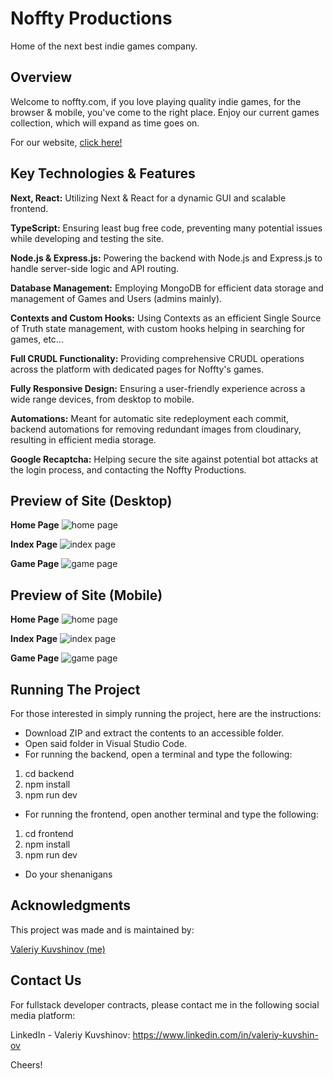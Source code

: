 # Noffty Productions 
Home of the next best indie games company.

## **Overview**
Welcome to noffty.com, if you love playing quality indie games, for the browser & mobile, you've come to the right place.
Enjoy our current games collection, which will expand as time goes on.

For our website, [click here!](https://www.noffty.com/)

## **Key Technologies & Features**
**Next, React:** Utilizing Next & React for a dynamic GUI and scalable frontend.

**TypeScript:** Ensuring least bug free code, preventing many potential issues while developing and testing the site.

**Node.js & Express.js:** Powering the backend with Node.js and Express.js to handle server-side logic and API routing.

**Database Management:** Employing MongoDB for efficient data storage and management of Games and Users (admins mainly).

**Contexts and Custom Hooks:** Using Contexts as an efficient Single Source of Truth state management, with custom hooks helping in searching for games, etc...

**Full CRUDL Functionality:** Providing comprehensive CRUDL operations across the platform with dedicated pages for Noffty's games.

**Fully Responsive Design:** Ensuring a user-friendly experience across a wide range devices, from desktop to mobile.

**Automations:** Meant for automatic site redeployment each commit, backend automations for removing redundant images from cloudinary, resulting in efficient media storage.

**Google Recaptcha:** Helping secure the site against potential bot attacks at the login process, and contacting the Noffty Productions.

## Preview of Site (Desktop)
**Home Page** 
![home page](https://res.cloudinary.com/djzid7ags/image/upload/v1727254805/github/fa8heqtsp9dngsybxwns.png)

**Index Page**
![index page](https://res.cloudinary.com/djzid7ags/image/upload/v1727254936/github/levuvp7y3z7qga4vowpo.png)

**Game Page**
![game page](https://res.cloudinary.com/djzid7ags/image/upload/v1727255041/github/b6xahyq2zi9um9mp26c6.png)


## Preview of Site (Mobile)
**Home Page** 
![home page](https://res.cloudinary.com/djzid7ags/image/upload/v1727254882/github/wr9my4ftglfazulzkqxc.png)

**Index Page**
![index page](https://res.cloudinary.com/djzid7ags/image/upload/v1727254983/github/e7ugk2cjopkwetholoc4.png)

**Game Page**
![game page](https://res.cloudinary.com/djzid7ags/image/upload/v1727255091/github/lrdf9dfb9ouzvw4tprd9.png)

## Running The Project
For those interested in simply running the project, here are the instructions:
- Download ZIP and extract the contents to an accessible folder.
- Open said folder in Visual Studio Code.
- For running the backend, open a terminal and type the following:
1) cd backend
2) npm install
3) npm run dev
- For running the frontend, open another terminal and type the following:
1) cd frontend
2) npm install
3) npm run dev
- Do your shenanigans

## Acknowledgments
This project was made and is maintained by:

[Valeriy Kuvshinov (me)](https://github.com/Valeriy-Kuvshinov)

## Contact Us
For fullstack developer contracts, please contact me in the following social media platform:

LinkedIn - Valeriy Kuvshinov: https://www.linkedin.com/in/valeriy-kuvshin-ov

Cheers!
